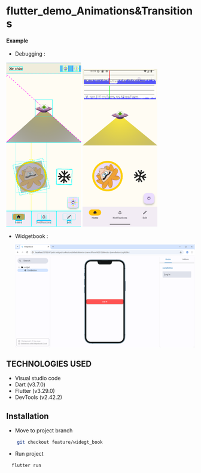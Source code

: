# flutter_demo_Animations&Transitions
  
#### Example 
- Debugging : 
  
<img src="./assets/images_readme/pic23.png" width="200"/>   <img src="./assets/images_readme/pic24.png" width="200"/>   
  
- Widgetbook :
  
  <img src="./assets/images_readme/pic25.png" width="500"/>   



## TECHNOLOGIES USED
- Visual studio code
- Dart (v3.7.0)
- Flutter (v3.29.0)
- DevTools (v2.42.2)

## Installation
- Move to project branch
```bash
    git checkout feature/widegt_book
```

- Run project
```bash
  flutter run
```